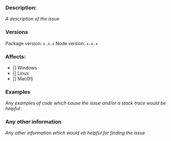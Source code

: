 ### Description:

*A description of the issue*

### Versions

Package version: `x.x.x`
Node version: `x.x.x`

### Affects:
- [] Windows
- [] Linux
- [] MacOS

### Examples

*Any examples of code which cause the issue and/or a stack trace would be helpful*

### Any other information

*Any other information which would eb helpful for finding the issue*